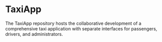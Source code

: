 # TaxiApp
The TaxiApp repository hosts the collaborative development of a comprehensive taxi application with separate interfaces for passengers, drivers, and administrators.
